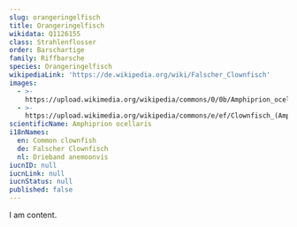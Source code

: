 ```yaml
---
slug: orangeringelfisch
title: Orangeringelfisch
wikidata: Q1126155
class: Strahlenflosser
order: Barschartige
family: Riffbarsche
species: Orangeringelfisch
wikipediaLink: 'https://de.wikipedia.org/wiki/Falscher_Clownfisch'
images:
  - >-
    https://upload.wikimedia.org/wikipedia/commons/0/0b/Amphiprion_ocellaris_at_Gilli_Banta.JPG
  - >-
    https://upload.wikimedia.org/wikipedia/commons/e/ef/Clownfisch_(Amphiprion_ocellaris).jpg
scientificName: Amphiprion ocellaris
i18nNames:
  en: Common clownfish
  de: Falscher Clownfisch
  nl: Drieband anemoonvis
iucnID: null
iucnLink: null
iucnStatus: null
published: false
---
```


I am content.
